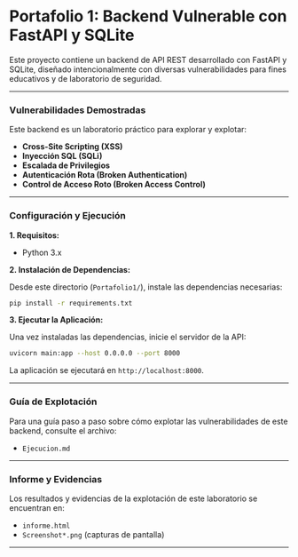 # Portafolio 1: Backend Vulnerable con FastAPI y SQLite

Este proyecto contiene un backend de API REST desarrollado con FastAPI y SQLite, diseñado intencionalmente con diversas vulnerabilidades para fines educativos y de laboratorio de seguridad.

---

### Vulnerabilidades Demostradas

Este backend es un laboratorio práctico para explorar y explotar:

-   **Cross-Site Scripting (XSS)**
-   **Inyección SQL (SQLi)**
-   **Escalada de Privilegios**
-   **Autenticación Rota (Broken Authentication)**
-   **Control de Acceso Roto (Broken Access Control)**

---

### Configuración y Ejecución

**1. Requisitos:**

-   Python 3.x

**2. Instalación de Dependencias:**

Desde este directorio (`Portafolio1/`), instale las dependencias necesarias:
```bash
pip install -r requirements.txt
```

**3. Ejecutar la Aplicación:**

Una vez instaladas las dependencias, inicie el servidor de la API:
```bash
uvicorn main:app --host 0.0.0.0 --port 8000
```

La aplicación se ejecutará en `http://localhost:8000`.

---

### Guía de Explotación

Para una guía paso a paso sobre cómo explotar las vulnerabilidades de este backend, consulte el archivo:

-   `Ejecucion.md`

---

### Informe y Evidencias

Los resultados y evidencias de la explotación de este laboratorio se encuentran en:

-   `informe.html`
-   `Screenshot*.png` (capturas de pantalla)

---
